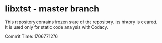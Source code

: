 # libxtst - master branch

This repository contains frozen state of the repository.
Its history is cleared. It is used only for static code
analysis with Codacy.

Commit Time: 1706771276